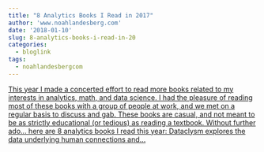 ```yaml
---
title: "8 Analytics Books I Read in 2017"
author: 'www.noahlandesberg.com'
date: '2018-01-10'
slug: 8-analytics-books-i-read-in-20
categories:
  - bloglink
tags:
  - noahlandesbergcom
---
```


[This year I made a concerted effort to read more books related to my interests in analytics, math, and data science. I had the pleasure of reading most of these books with a group of people at work, and we met on a regular basis to discuss and gab. These books are casual, and not meant to be as strictly educational (or tedious) as reading a textbook. Without further ado... here are 8 analytics books I read this year: Dataclysm explores the data underlying human connections and...<click to read more>](https://noahlandesberg.com/post/8-analytics-books-i-read-in-2017/)

